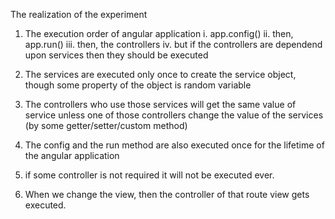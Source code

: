 The realization of the experiment

1. The execution order of angular application
    i. app.config()
    ii. then, app.run()
    iii. then, the controllers
    iv. but if the controllers are dependend upon services then they should be executed

2. The services are executed only once to create the service object, though some property 
    of the object is random variable

3. The controllers who use those services will get the same value of service unless one of those controllers change 
    the value of the services (by some getter/setter/custom method)

4. The config and the run method are also executed once for the lifetime of the angular 
    application

5. if some controller is not required it will not be executed ever.

6. When we change the view, then the controller of that route view gets executed.
